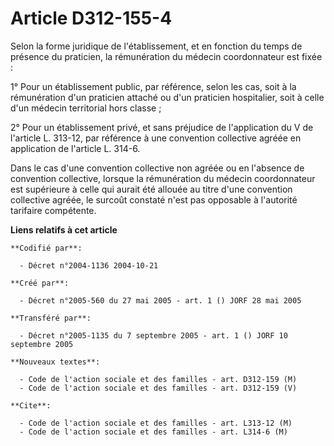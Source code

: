 # Article D312-155-4

Selon la forme juridique de l'établissement, et en fonction du temps de présence du praticien, la rémunération du médecin
coordonnateur est fixée :

1° Pour un établissement public, par référence, selon les cas, soit à la rémunération d'un praticien attaché ou d'un
praticien hospitalier, soit à celle d'un médecin territorial hors classe ;

2° Pour un établissement privé, et sans préjudice de l'application du V de l'article L. 313-12, par référence à une
convention collective agréée en application de l'article L. 314-6.

Dans le cas d'une convention collective non agréée ou en l'absence de convention collective, lorsque la rémunération du
médecin coordonnateur est supérieure à celle qui aurait été allouée au titre d'une convention collective agréée, le surcoût
constaté n'est pas opposable à l'autorité tarifaire compétente.

**Liens relatifs à cet article**

	**Codifié par**:

	  - Décret n°2004-1136 2004-10-21

	**Créé par**:

	  - Décret n°2005-560 du 27 mai 2005 - art. 1 () JORF 28 mai 2005

	**Transféré par**:

	  - Décret n°2005-1135 du 7 septembre 2005 - art. 1 () JORF 10 septembre 2005

	**Nouveaux textes**:

	  - Code de l'action sociale et des familles - art. D312-159 (M)
	  - Code de l'action sociale et des familles - art. D312-159 (V)

	**Cite**:

	  - Code de l'action sociale et des familles - art. L313-12 (M)
	  - Code de l'action sociale et des familles - art. L314-6 (M)
